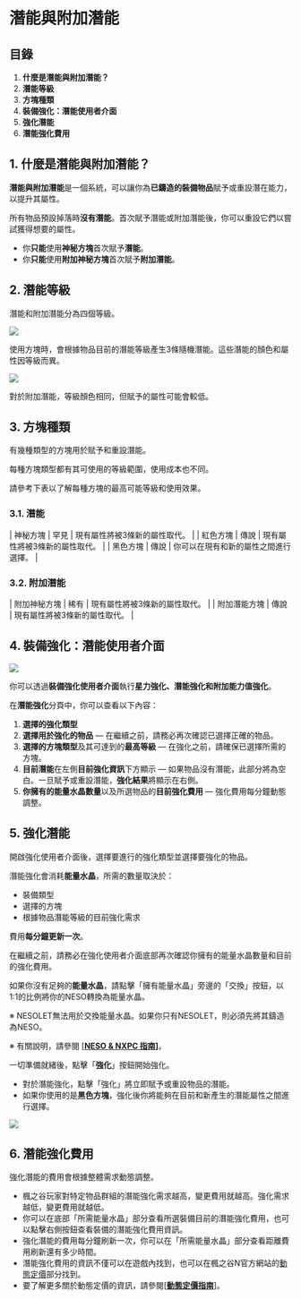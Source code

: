 # 潛能與附加潛能
## 目錄
1.  **什麼是潛能與附加潛能？**
2.  **潛能等級**
3.  **方塊種類**
4.  **裝備強化：潛能使用者介面**
5.  **強化潛能**
6.  **潛能強化費用**
## 1. 什麼是潛能與附加潛能？

**潛能與附加潛能**是一個系統，可以讓你為**已鑄造的裝備物品**賦予或重設潛在能力，以提升其屬性。

所有物品預設掉落時**沒有潛能**。首次賦予潛能或附加潛能後，你可以重設它們以嘗試獲得想要的屬性。

*   你**只能**使用**神秘方塊**首次賦予**潛能**。
*   你**只能**使用**附加神秘方塊**首次賦予**附加潛能**。
## 2. 潛能等級

潛能和附加潛能分為四個等級。

![](images/msn-101/beginners-guide/enhancement/image_1747236295956_155.png)

使用方塊時，會根據物品目前的潛能等級產生3條隨機潛能。這些潛能的顏色和屬性因等級而異。

![](images/msn-101/beginners-guide/enhancement/image_1747236295956_590.png)

對於附加潛能，等級顏色相同，但賦予的屬性可能會較低。

## 3. 方塊種類

有幾種類型的方塊用於賦予和重設潛能。

每種方塊類型都有其可使用的等級範圍，使用成本也不同。

請參考下表以了解每種方塊的最高可能等級和使用效果。

### 3.1. 潛能

| 神秘方塊 | 罕見 | 現有屬性將被3條新的屬性取代。 |
| 紅色方塊 | 傳說 | 現有屬性將被3條新的屬性取代。 |
| 黑色方塊 | 傳說 | 你可以在現有和新的屬性之間進行選擇。 |

### 3.2. 附加潛能

| 附加神秘方塊 | 稀有 | 現有屬性將被3條新的屬性取代。 |
| 附加潛能方塊 | 傳說 | 現有屬性將被3條新的屬性取代。 |

## 4. 裝備強化：潛能使用者介面

![](images/msn-101/beginners-guide/enhancement/image_1747236295956_994.png)

你可以透過**裝備強化使用者介面**執行**星力強化、潛能強化和附加能力值強化**。

在**潛能強化**分頁中，你可以查看以下內容：

1.  **選擇的強化類型**
2.  **選擇用於強化的物品** — 在繼續之前，請務必再次確認已選擇正確的物品。
3.  **選擇的方塊類型**及其可達到的**最高等級** — 在強化之前，請確保已選擇所需的方塊。
4.  **目前潛能**在左側**目前強化資訊**下方顯示 — 如果物品沒有潛能，此部分將為空白。一旦賦予或重設潛能，**強化結果**將顯示在右側。
5.  **你擁有的能量水晶數量**以及所選物品的**目前強化費用** — 強化費用每分鐘動態調整。
## 5. 強化潛能

開啟強化使用者介面後，選擇要進行的強化類型並選擇要強化的物品。

潛能強化會消耗**能量水晶**，所需的數量取決於：

*   裝備類型
*   選擇的方塊
*   根據物品潛能等級的目前強化需求

費用**每分鐘更新一次**。

在繼續之前，請務必在強化使用者介面底部再次確認你擁有的能量水晶數量和目前的強化費用。

如果你沒有足夠的**能量水晶**，請點擊「擁有能量水晶」旁邊的「交換」按鈕，以1:1的比例將你的NESO轉換為能量水晶。

※ NESOLET無法用於交換能量水晶。如果你只有NESOLET，則必須先將其鑄造為NESO。

※ 有關說明，請參閱 [\[**NESO & NXPC 指南\]**](https://docs.maplestoryn.io/msn-101/learn-more/neso-and-nxpc)。

一切準備就緒後，點擊「**強化**」按鈕開始強化。

*   對於潛能強化，點擊「強化」將立即賦予或重設物品的潛能。
*   如果你使用的是**黑色方塊**，強化後你將能夠在目前和新產生的潛能屬性之間進行選擇。

![](images/msn-101/beginners-guide/enhancement/image_1747236295956_862.png)

## 6. 潛能強化費用

強化潛能的費用會根據整體需求動態調整。

*   楓之谷玩家對特定物品群組的潛能強化需求越高，變更費用就越高。強化需求越低，變更費用就越低。
*   你可以在底部「所需能量水晶」部分查看所選裝備目前的潛能強化費用，也可以點擊右側按鈕查看裝備的潛能強化費用資訊。
*   強化潛能的費用每分鐘刷新一次，你可以在「所需能量水晶」部分查看距離費用刷新還有多少時間。
*   潛能強化費用的資訊不僅可以在遊戲內找到，也可以在楓之谷N官方網站的[動態定價](https://msu.io/maplestoryn/gamestatus/dynamicpricing)部分找到。
*   要了解更多關於動態定價的資訊，請參閱\[[**動態定價指南**](/msn-101/learn-more/dynamic-pricing)\]。